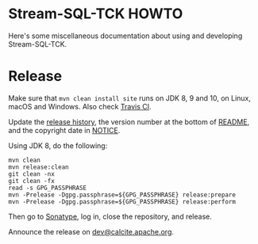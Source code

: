<!--
{% comment %}
Licensed to the Apache Software Foundation (ASF) under one or more
contributor license agreements.  See the NOTICE file distributed with
this work for additional information regarding copyright ownership.
The ASF licenses this file to you under the Apache License, Version 2.0
(the "License"); you may not use this file except in compliance with
the License.  You may obtain a copy of the License at

http://www.apache.org/licenses/LICENSE-2.0

Unless required by applicable law or agreed to in writing, software
distributed under the License is distributed on an "AS IS" BASIS,
WITHOUT WARRANTIES OR CONDITIONS OF ANY KIND, either express or implied.
See the License for the specific language governing permissions and
limitations under the License.
{% endcomment %}
-->
# Stream-SQL-TCK HOWTO

Here's some miscellaneous documentation about using and developing Stream-SQL-TCK.

# Release

Make sure that `mvn clean install site` runs on JDK 8, 9 and 10,
on Linux, macOS and Windows.
Also check [Travis CI](https://travis-ci.org/julianhyde/Stream-SQL-TCK).

Update the [release history](HISTORY.md),
the version number at the bottom of [README](README.md),
and the copyright date in [NOTICE](NOTICE).

Using JDK 8, do the following:

```
mvn clean
mvn release:clean
git clean -nx
git clean -fx
read -s GPG_PASSPHRASE
mvn -Prelease -Dgpg.passphrase=${GPG_PASSPHRASE} release:prepare
mvn -Prelease -Dgpg.passphrase=${GPG_PASSPHRASE} release:perform
```

Then go to [Sonatype](https://oss.sonatype.org/#stagingRepositories),
log in, close the repository, and release.

Announce the release on dev@calcite.apache.org.
